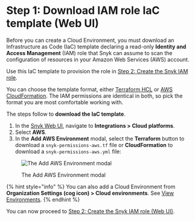 # Step 1: Download IAM role IaC template (Web UI)

Before you can create a Cloud Environment, you must download an Infrastructure as Code (IaC) template declaring a read-only **Identity and Access Management** (IAM) role that Snyk can assume to scan the configuration of resources in your Amazon Web Services (AWS) account.

Use this IaC template to provision the role in [Step 2: Create the Snyk IAM role](step-2-create-the-snyk-iam-role.md).

You can choose the template format, either [Terraform HCL](https://www.terraform.io/language/syntax/configuration) or [AWS CloudFormation](https://docs.aws.amazon.com/AWSCloudFormation/latest/UserGuide/Welcome.html). The IAM permissions are identical in both, so pick the format you are most comfortable working with.

The steps follow to **download the IaC template**.

1. In the [Snyk Web UI](https://app.snyk.io), navigate to **Integrations > Cloud platforms**.
2. Select **AWS**.
3. In the **Add AWS Environment** modal, select the **Terraform** button to download a `snyk-permissions-aws.tf` file or **CloudFormation** to download a `snyk-permissions-aws.yml` file:

<figure><img src="../../../../.gitbook/assets/snyk-cloud-onboard-aws-ui-download-buttons.png" alt="The Add AWS Environment modal"><figcaption><p>The Add AWS Environment modal</p></figcaption></figure>

{% hint style="info" %}
You can also add a Cloud Environment from **Organization Settings (cog icon) > Cloud environments**. See [View Environments](../../view-snyk-cloud-environments.md#add-an-environment).
{% endhint %}

You can now proceed to [Step 2: Create the Snyk IAM role (Web UI)](step-2-create-the-snyk-iam-role.md).

